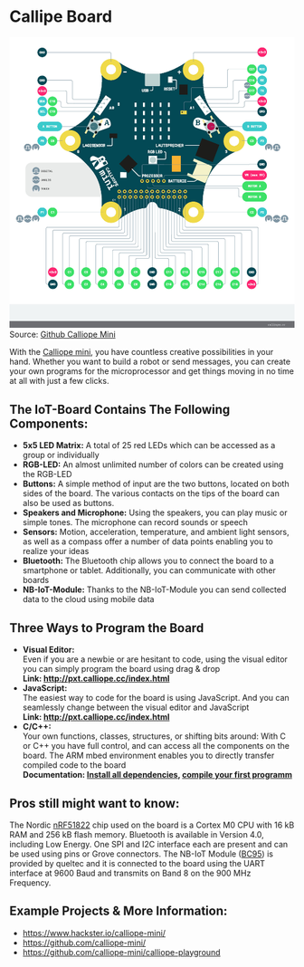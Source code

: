 # Callipe Board

![Callipe Board](https://raw.githubusercontent.com/calliope-mini/calliope-mini.github.io/master/assets/v10/img/Calliope_mini_1.0_pinout_fin.jpg)  
Source: [Github Calliope Mini](https://github.com/calliope-mini/calliope-mini.github.io)

With the [Calliope mini](https://calliope.cc), you have countless creative possibilities in your hand. Whether you want to build a robot or send messages, you can create your own programs for the microprocessor and get things moving in no time at all with just a few clicks.

## The IoT-Board Contains The Following Components:

* **5x5 LED Matrix:** A total of 25 red LEDs which can be accessed as a group or individually
* **RGB-LED:** An almost unlimited number of colors can be created using the RGB-LED
* **Buttons:** A simple method of input are the two buttons, located on both sides of the board. The various contacts on the tips of the board can also be used as buttons.
* **Speakers and Microphone:** Using the speakers, you can play music or simple tones. The microphone can record sounds or speech
* **Sensors:** Motion, acceleration, temperature, and ambient light sensors, as well as a compass offer a number of data points enabling you to realize your ideas
* **Bluetooth:** The Bluetooth chip allows you to connect the board to a smartphone or tablet. Additionally, you can communicate with other boards
* **NB-IoT-Module:** Thanks to the NB-IoT-Module you can send collected data to the cloud using mobile data

## Three Ways to Program the Board
* **Visual Editor:**  
  Even if you are a newbie or are hesitant to code, using the visual editor you can simply program the board using drag & drop  
  **Link: http://pxt.calliope.cc/index.html**  
* **JavaScript:**  
  The easiest way to code for the board is using JavaScript. And you can seamlessly change between the visual editor and JavaScript  
  **Link: http://pxt.calliope.cc/index.html**  
* **C/C++:**  
  Your own functions, classes, structures, or shifting bits around: With C or C++ you have full control, and can access all the components on the board. The ARM mbed environment enables you to directly transfer compiled code to the board  
  **Documentation: [Install all dependencies](install_yotta.md), [compile your first programm](https://github.com/calliope-mini/calliope-project-template)**  

## Pros still might want to know:
The Nordic [nRF51822](https://www.nordicsemi.com/eng/Products/Bluetooth-low-energy/nRF51822) chip used on the board is a Cortex M0 CPU with 16 kB RAM and 256 kB flash memory. Bluetooth is available in Version 4.0, including Low Energy. One SPI and I2C interface each are present and can be used using pins or Grove connectors. The NB-IoT Module ([BC95](http://www.quectel.com/product/gsmevb.htm)) is provided by queltec and it is connected to the board using the UART interface at 9600 Baud and transmits on Band 8 on the 900 MHz Frequency.

## Example Projects & More Information:
* https://www.hackster.io/calliope-mini/
* https://github.com/calliope-mini/
* https://github.com/calliope-mini/calliope-playground
